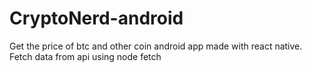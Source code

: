 # CryptoNerd-android
Get the price of btc and other coin android app made with react native. Fetch data from api using node fetch
